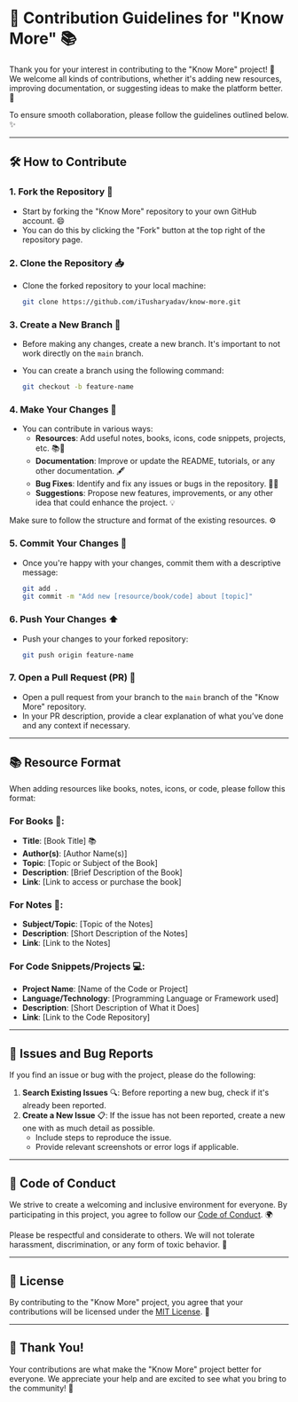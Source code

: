 # 🎉 Contribution Guidelines for "Know More" 📚

Thank you for your interest in contributing to the "Know More" project! 🙌 We welcome all kinds of contributions, whether it's adding new resources, improving documentation, or suggesting ideas to make the platform better. 🚀

To ensure smooth collaboration, please follow the guidelines outlined below. ✨

---

## 🛠️ How to Contribute

### 1. **Fork the Repository** 🍴
   - Start by forking the "Know More" repository to your own GitHub account. 😄
   - You can do this by clicking the "Fork" button at the top right of the repository page.

### 2. **Clone the Repository** 📥
   - Clone the forked repository to your local machine:
     
     ```bash
     git clone https://github.com/iTusharyadav/know-more.git
     ```

### 3. **Create a New Branch** 🌱
   - Before making any changes, create a new branch. It's important to not work directly on the `main` branch.
   - You can create a branch using the following command:
     
     ```bash
     git checkout -b feature-name
     ```

### 4. **Make Your Changes** 📝
   - You can contribute in various ways:
     - **Resources**: Add useful notes, books, icons, code snippets, projects, etc. 📚🔧
     - **Documentation**: Improve or update the README, tutorials, or any other documentation. 🖋️
     - **Bug Fixes**: Identify and fix any issues or bugs in the repository. 🐛🔨
     - **Suggestions**: Propose new features, improvements, or any other idea that could enhance the project. 💡

   Make sure to follow the structure and format of the existing resources. ⚙️

### 5. **Commit Your Changes** 💬
   - Once you're happy with your changes, commit them with a descriptive message:
     
     ```bash
     git add .
     git commit -m "Add new [resource/book/code] about [topic]"
     ```

### 6. **Push Your Changes** ⬆️
   - Push your changes to your forked repository:
     
     ```bash
     git push origin feature-name
     ```

### 7. **Open a Pull Request (PR)** 🔄
   - Open a pull request from your branch to the `main` branch of the "Know More" repository.
   - In your PR description, provide a clear explanation of what you’ve done and any context if necessary.

---



## 📚 Resource Format

When adding resources like books, notes, icons, or code, please follow this format:

### **For Books** 📖:
   - **Title**: [Book Title] 📚
   - **Author(s)**: [Author Name(s)]
   - **Topic**: [Topic or Subject of the Book]
   - **Description**: [Brief Description of the Book]
   - **Link**: [Link to access or purchase the book]

### **For Notes** 📝:
   - **Subject/Topic**: [Topic of the Notes]
   - **Description**: [Short Description of the Notes]
   - **Link**: [Link to the Notes]

### **For Code Snippets/Projects** 💻:
   - **Project Name**: [Name of the Code or Project]
   - **Language/Technology**: [Programming Language or Framework used]
   - **Description**: [Short Description of What it Does]
   - **Link**: [Link to the Code Repository]

---

## 🐞 Issues and Bug Reports

If you find an issue or bug with the project, please do the following:

1. **Search Existing Issues** 🔍: Before reporting a new bug, check if it's already been reported.
2. **Create a New Issue** 📋: If the issue has not been reported, create a new one with as much detail as possible. 
   - Include steps to reproduce the issue.
   - Provide relevant screenshots or error logs if applicable.

---

## 🤝 Code of Conduct

We strive to create a welcoming and inclusive environment for everyone. By participating in this project, you agree to follow our [Code of Conduct](#). 🌍

Please be respectful and considerate to others. We will not tolerate harassment, discrimination, or any form of toxic behavior. 🚫

---


## 📄 License

By contributing to the "Know More" project, you agree that your contributions will be licensed under the [MIT License](https://github.com/iTusharyadav/know-more/blob/main/LICENSE). 📝

---

## 🙏 Thank You!

Your contributions are what make the "Know More" project better for everyone. We appreciate your help and are excited to see what you bring to the community! 🎉

